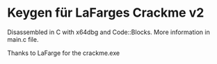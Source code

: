 # Keygen für LaFarges Crackme v2
Disassembled in C with x64dbg and Code::Blocks. More information in main.c file.

Thanks to LaFarge for the crackme.exe 



